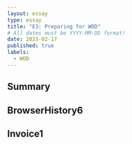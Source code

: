 ```yaml
---
layout: essay
type: essay
title: "E3: Preparing for WOD"
# All dates must be YYYY-MM-DD format!
date: 2023-02-17
published: true
labels:
  - WOD
---
```


## Summary 



## BrowserHistory6


## Invoice1 
